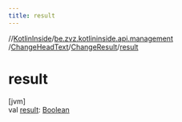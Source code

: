 ```yaml
---
title: result
---
```

//[KotlinInside](../../../../index.html)/[be.zvz.kotlininside.api.management](../../index.html)
/[ChangeHeadText](../index.html)/[ChangeResult](index.html)/[result](result.html)

# result

[jvm]\
val [result](result.html): [Boolean](https://kotlinlang.org/api/latest/jvm/stdlib/kotlin/-boolean/index.html)




